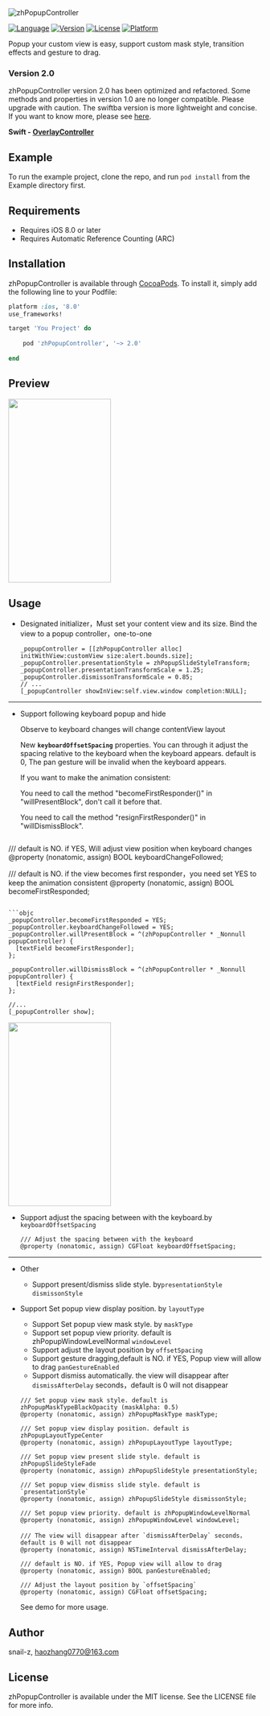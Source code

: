 <img src="http://oo8l3jrvb.bkt.clouddn.com/0921_left_zhPopupController.png" alt="zhPopupController" title="zhPopupController">

[![Language](https://img.shields.io/badge/Language-%20Objective--C%20-orange.svg)](https://travis-ci.org/snail-z/zhPopupController)
[![Version](https://img.shields.io/badge/pod-v2.0.0-brightgreen.svg)](http://cocoapods.org/pods/zhPopupController)
[![License](https://img.shields.io/badge/license-MIT-blue.svg)](http://cocoapods.org/pods/zhPopupController)
[![Platform](https://img.shields.io/badge/platform-%20iOS8.0+%20-lightgrey.svg)](http://cocoapods.org/pods/zhPopupController)

Popup your custom view is easy, support custom mask style, transition effects and gesture to drag.

### Version 2.0

zhPopupController version 2.0 has been optimized and refactored. Some methods and properties in version 1.0 are no longer compatible. Please upgrade with caution.
The swiftba version is more lightweight and concise. If you want to know more, please see [here](http://cocoapods.org).

**Swift - [OverlayController](http://cocoapods.org)**

## Example

To run the example project, clone the repo, and run `pod install` from the Example directory first.

## Requirements

- Requires iOS 8.0 or later
- Requires Automatic Reference Counting (ARC)

## Installation

zhPopupController is available through [CocoaPods](http://cocoapods.org). To install
it, simply add the following line to your Podfile:

```ruby
platform :ios, '8.0'
use_frameworks!

target 'You Project' do
    
	pod 'zhPopupController', '~> 2.0'
    
end
```

## Preview 

<img src="htt://github.com/snail-z/zhPopupController/blob/master/Preview/_zhPopupController.gif?raw=true" width="204px" height="365px">

## Usage

* Designated initializer，Must set your content view and its size. Bind the view to a popup controller，one-to-one

  ```objc
  _popupController = [[zhPopupController alloc] initWithView:customView size:alert.bounds.size];
  _popupController.presentationStyle = zhPopupSlideStyleTransform;
  _popupController.presentationTransformScale = 1.25;
  _popupController.dismissonTransformScale = 0.85;
  // ...
  [_popupController showInView:self.view.window completion:NULL];
  ```

-----

- Support following keyboard popup and hide

  Observe to keyboard changes will change contentView layout

  New **`keyboardOffsetSpacing`** properties.   You can through it adjust the spacing relative to the keyboard when the keyboard appears. default is 0, The pan gesture will be invalid when the keyboard appears.

  If you want to make the animation consistent: 

  You need to call the method "becomeFirstResponder()" in "willPresentBlock", don't call it before that.

  You need to call the method "resignFirstResponder()" in "willDismissBlock".

  ```objc
/// default is NO. if YES, Will adjust view position when keyboard changes
  @property (nonatomic, assign) BOOL keyboardChangeFollowed;
  
  /// default is NO. if the view becomes first responder，you need set YES to keep the animation consistent
  @property (nonatomic, assign) BOOL becomeFirstResponded;
  ```
  
  ```objc
_popupController.becomeFirstResponded = YES;
  _popupController.keyboardChangeFollowed = YES;
  _popupController.willPresentBlock = ^(zhPopupController * _Nonnull popupController) {
  	[textField becomeFirstResponder];
  };
          
  _popupController.willDismissBlock = ^(zhPopupController * _Nonnull popupController) {
  	[textField resignFirstResponder];
  };
  
  //...
  [_popupController show];
  ```

<img src="http://github.com/snail-z/zhPopupController/blob/master/Preview/_zhPopupController_up.gif?raw=true" width="204px" height="365px">



* Support adjust the spacing between with the keyboard.by `keyboardOffsetSpacing`

  ```objc
  /// Adjust the spacing between with the keyboard
  @property (nonatomic, assign) CGFloat keyboardOffsetSpacing;
  ```

-----

- Other

   - Support present/dismiss slide style. by`presentationStyle` `dismissonStyle`
- Support Set popup view display position. by `layoutType`
   - Support Set popup view mask style. by `maskType`
   - Support set popup view priority. default is zhPopupWindowLevelNormal `windowLevel`
   -  Support adjust the layout position by `offsetSpacing`
   - Support gesture dragging,default is NO. if YES, Popup view will allow to drag `panGestureEnabled`
   - Support dismiss automatically. the view will disappear after `dismissAfterDelay` seconds，default is 0 will not disappear
   
   ```objc
   /// Set popup view mask style. default is zhPopupMaskTypeBlackOpacity (maskAlpha: 0.5)
   @property (nonatomic, assign) zhPopupMaskType maskType;
   
   /// Set popup view display position. default is zhPopupLayoutTypeCenter
   @property (nonatomic, assign) zhPopupLayoutType layoutType;
   
   /// Set popup view present slide style. default is zhPopupSlideStyleFade
   @property (nonatomic, assign) zhPopupSlideStyle presentationStyle;
   
   /// Set popup view dismiss slide style. default is `presentationStyle`
   @property (nonatomic, assign) zhPopupSlideStyle dismissonStyle;
   
   /// Set popup view priority. default is zhPopupWindowLevelNormal
   @property (nonatomic, assign) zhPopupWindowLevel windowLevel;
   
   /// The view will disappear after `dismissAfterDelay` seconds，default is 0 will not disappear
   @property (nonatomic, assign) NSTimeInterval dismissAfterDelay;
   
   /// default is NO. if YES, Popup view will allow to drag
   @property (nonatomic, assign) BOOL panGestureEnabled;
   
   /// Adjust the layout position by `offsetSpacing`
   @property (nonatomic, assign) CGFloat offsetSpacing;
   ```
   
   See demo for more usage.


## Author

snail-z, haozhang0770@163.com

## License

zhPopupController is available under the MIT license. See the LICENSE file for more info.


